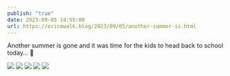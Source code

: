 ```yaml
---
publish: "true"
date: 2023-09-05 14:55:00
url: https://ericmwalk.blog/2023/09/05/another-summer-is.html
---
```

Another summer is gone and it was time for the kids to head back to school today… 🚌

![](https://ericmwalk.blog/uploads/2023/3d4f9125-b542-4630-b63f-1f1c7d2f3d85.jpg)
![](https://ericmwalk.blog/uploads/2023/6525c75e-c889-460e-8c52-11c6835d37ec.jpg)
![](https://ericmwalk.blog/uploads/2023/c8c82221-0e62-48b9-b5cb-1bbe6270727d.jpg)
![](https://ericmwalk.blog/uploads/2023/306bd13b-2ee5-420c-9484-3ea880fe637f.jpg)
![](https://ericmwalk.blog/uploads/2023/ff94aa52-2aeb-4e24-95ac-2fca1510c811.jpg)